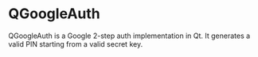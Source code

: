 QGoogleAuth
===========

QGoogleAuth is a Google 2-step auth implementation in Qt. It generates a valid PIN starting from a valid secret key.